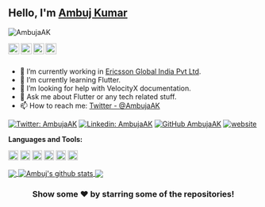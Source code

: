 ## Hello, I'm [Ambuj Kumar](http://itsambuja.me)

<p align="left"> <img src="https://komarev.com/ghpvc/?username=AmbujaAK&label=Views&color=blue&style=plastic" alt="AmbujaAK" /> </p>

<a href="https://twitter.com/AmbujaAK">
  <img align="left" alt="Ambuj's Twitter" width="22px" src="https://cdn.jsdelivr.net/npm/simple-icons@v3/icons/twitter.svg" />
</a>
<a href="https://www.linkedin.com/in/ambuj-kumar-83a5a7135">
  <img align="left" alt="Ambuj's Linkdein" width="22px" src="https://cdn.jsdelivr.net/npm/simple-icons@v3/icons/linkedin.svg" />
</a>
<a href="https://github.com/AmbujaAK">
  <img align="left" alt="Ambuj's Github" width="22px" src="https://cdn.jsdelivr.net/npm/simple-icons@v3/icons/github.svg" />
</a>
<a href="https://instagram.com/itsambuja/">
  <img align="left" alt="Ambuj's Instagram" width="22px" src="https://cdn.jsdelivr.net/npm/simple-icons@v3/icons/instagram.svg" />
</a>
<br/>
<br/>



- 🔭 I’m currently working in [Ericsson Global India Pvt Ltd](https://www.ericsson.com).
- 🌱 I’m currently learning Flutter.
- 🤔 I’m looking for help with VelocityX documentation.
- 💬 Ask me about Flutter or any tech related stuff.
- 📫 How to reach me: [Twitter - @AmbujaAK](https://www.linkedin.com/in/ambuj-kumar-83a5a7135)

[![Twitter: AmbujaAK](https://img.shields.io/twitter/follow/AmbujaAK?style=social)](https://twitter.com/AmbujaAK)
[![Linkedin: AmbujaAK](https://img.shields.io/badge/-AmbujaAK-blue?style=flat-square&logo=Linkedin&logoColor=white&link=https://www.linkedin.com/in/ambuj-kumar-83a5a7135/)](https://www.linkedin.com/in/ambuj-kumar-83a5a7135/)
[![GitHub AmbujaAK](https://img.shields.io/github/followers/AmbujaAK?label=follow&style=social)](https://github.com/AmbujaAK)
[![website](https://img.shields.io/badge/PortfolioWebsite-itsambuja.me-2648ff?style=flat-square&logo=google-chrome)](http://itsambuja.me/)


**Languages and Tools:**  

<code><img height="20" src="https://user-images.githubusercontent.com/22987600/88450395-3c333480-ce6c-11ea-8703-c7e75af43734.png"></code>
<code><img height="20" src="https://user-images.githubusercontent.com/22987600/88450411-5836d600-ce6c-11ea-93b1-ae5167ed1949.png"></code>
<code><img height="20" src="https://user-images.githubusercontent.com/22987600/88457875-753cca80-cea7-11ea-8882-87ca48b96898.png"></code>
<code><img height="20" src="https://user-images.githubusercontent.com/22987600/88457883-7837bb00-cea7-11ea-808d-9e85ebe6aa14.png"></code>
<code><img height="20" src="https://user-images.githubusercontent.com/22987600/88457886-7a9a1500-cea7-11ea-8174-f5078cf7d029.png"></code>
<code><img height="20" src="https://user-images.githubusercontent.com/22987600/88457888-7d950580-cea7-11ea-98e5-216a1ff41359.png"></code>

<a href="https://github.com/AmbujaAK">
  <img align="center" src="https://github-readme-stats.vercel.app/api/top-langs/?username=AmbujaAK&theme=dark&hide_langs_below=1" />
</a>
<a href="https://github.com/AmbujaAK">
 <img align="center" src="https://github-readme-stats.vercel.app/api?username=AmbujaAK&show_icons=true&theme=dracula&line_height=27" alt="Ambuj's github stats"/>
</a>
<a href="https://github.com/AmbujaAK/MERN-Course-Bootcamp">
  <img align="center" src="https://github-readme-stats.vercel.app/api/pin/?username=AmbujaAK&repo=MERN-Course-Bootcamp&theme=dark" />
</a>

<div align="center">

### Show some ❤️ by starring some of the repositories!

</div>